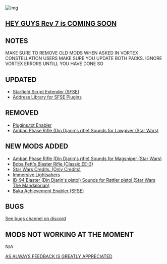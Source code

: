 ![img](https://s11.gifyu.com/images/SgCoI.png)

## [HEY GUYS Rev 7 is COMING SOON](https://)

## NOTES

MAKE SURE TO REMOVE OLD MODS WHEN ASKED IN VORTEX
CONSTELLATION USERS MAKE SURE YOU UPDATE BOTH PACKS. IGNORE VORTEX ERRORS UNTILL YOU HAVE DONE SO

## UPDATED

- [Starfield Script Extender (SFSE)](https://www.nexusmods.com/starfield/mods/106)
- [Address Library for SFSE Plugins](https://www.nexusmods.com/starfield/mods/3256?tab=description)

## REMOVED

- [Plugins.txt Enabler](https://www.nexusmods.com/starfield/mods/4157)
- [Amban Phase Rifle (Din Djarin's rifle) Sounds for Lawgiver (Star Wars)](https://www.nexusmods.com/starfield/mods/4181)

## NEW MODS ADDED

- [Amban Phase Rifle (Din Djarin's rifle) Sounds for Magsniper (Star Wars)](https://www.nexusmods.com/starfield/mods/5028?tab=description)
- [Boba Fett's Blaster Rifle (Classic EE-3)](https://www.nexusmods.com/starfield/mods/5012?tab=description)
- [Star Wars Credits. (Only Credits)](https://www.nexusmods.com/starfield/mods/5023)
- [Immersive Lightsabers](https://www.nexusmods.com/starfield/mods/3795?tab=description)
- [IB-94 Blaster (Din Djarin's pistol) Sounds for Rattler pistol (Star Wars The Mandalorian)](https://www.nexusmods.com/starfield/mods/5090?tab=description)
- [Baka Achievement Enabler (SFSE)](https://www.nexusmods.com/starfield/mods/658)

## BUGS

[See bugs channel on discord](https://discord.gg/xZNztPjA2u)

## MODS NOT WORKING AT THE MOMENT

N/A

[AS ALWAYS FEEDBACK IS GREATLY APPRECIATED](https://)

